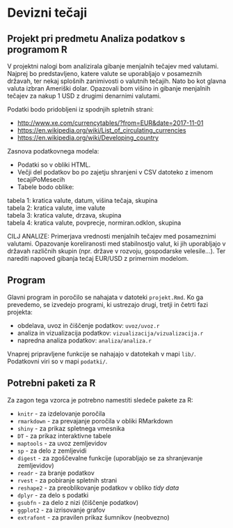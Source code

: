 # Devizni tečaji
## Projekt pri predmetu Analiza podatkov s programom R

V projektni nalogi bom analizirala gibanje menjalnih tečajev med valutami. Najprej bo predstavljeno, katere valute se uporabljajo v posameznih državah, ter nekaj splošnih zanimivosti o valutnih tečajih. Nato bo kot glavna valuta izbran Ameriški dolar. Opazovali bom višino in gibanje menjalnih tečajev za nakup 1 USD z drugimi denarnimi valutami.

Podatki bodo pridobljeni iz spodnjih spletnih strani:
* http://www.xe.com/currencytables/?from=EUR&date=2017-11-01
* https://en.wikipedia.org/wiki/List_of_circulating_currencies
* https://en.wikipedia.org/wiki/Developing_country

Zasnova podatkovnega modela:
* Podatki so v obliki HTML.
* Večji del podatkov bo po zajetju shranjeni v CSV datoteko z imenom tecajiPoMesecih
* Tabele bodo oblike:

tabela 1: kratica valute, datum, višina tečaja, skupina <br />
tabela 2: kratica valute, ime valute <br />
tabela 3: kratica valute, drzava, skupina <br />
tabela 4: kratica valute, povprecje, normiran.odklon, skupina                    

CILJ ANALIZE: Primerjava vrednosti menjalnih tečajev med posameznimi valutami. Opazovanje koreliranosti med stabilnostjo valut, ki jih uporabljajo v državah različnih skupin (npr. države v rozvoju, gospodarske velesile...). Ter narediti napoved gibanja tećaj EUR/USD z primernim modelom.

## Program

Glavni program in poročilo se nahajata v datoteki `projekt.Rmd`. Ko ga prevedemo,
se izvedejo programi, ki ustrezajo drugi, tretji in četrti fazi projekta:

* obdelava, uvoz in čiščenje podatkov: `uvoz/uvoz.r`
* analiza in vizualizacija podatkov: `vizualizacija/vizualizacija.r`
* napredna analiza podatkov: `analiza/analiza.r`

Vnaprej pripravljene funkcije se nahajajo v datotekah v mapi `lib/`. Podatkovni
viri so v mapi `podatki/`.

## Potrebni paketi za R

Za zagon tega vzorca je potrebno namestiti sledeče pakete za R:

* `knitr` - za izdelovanje poročila
* `rmarkdown` - za prevajanje poročila v obliki RMarkdown
* `shiny` - za prikaz spletnega vmesnika
* `DT` - za prikaz interaktivne tabele
* `maptools` - za uvoz zemljevidov
* `sp` - za delo z zemljevidi
* `digest` - za zgoščevalne funkcije (uporabljajo se za shranjevanje zemljevidov)
* `readr` - za branje podatkov
* `rvest` - za pobiranje spletnih strani
* `reshape2` - za preoblikovanje podatkov v obliko *tidy data*
* `dplyr` - za delo s podatki
* `gsubfn` - za delo z nizi (čiščenje podatkov)
* `ggplot2` - za izrisovanje grafov
* `extrafont` - za pravilen prikaz šumnikov (neobvezno)
